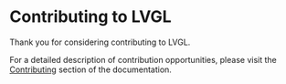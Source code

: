 # Contributing to LVGL

Thank you for considering contributing to LVGL.

For a detailed description of contribution opportunities, please visit the [Contributing](https://docs.lvgl.io/latest/en/html/contributing/index.html) section of the documentation.
